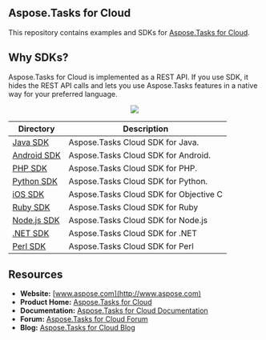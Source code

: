 ## Aspose.Tasks for Cloud
This repository contains examples and SDKs for [Aspose.Tasks for Cloud](http://www.aspose.com/cloud/project-management-api.aspx).

## Why SDKs?
Aspose.Tasks for Cloud is implemented as a REST API. If you use SDK, it hides the REST API calls and lets you use Aspose.Tasks features in a native way for your preferred language.

<p align="center">
  <a title="Download complete Aspose.Tasks for Cloud source code" href="https://github.com/asposetasks/Aspose_Tasks_Cloud/archive/master.zip">
	<img src="https://raw.github.com/AsposeExamples/java-examples-dashboard/master/images/downloadZip-Button-Large.png" />
  </a>
</p>

Directory | Description
--------- | -----------
[Java SDK](SDKs/Aspose.Tasks-Cloud-SDK-for-Java)  |  Aspose.Tasks Cloud SDK for Java.
[Android SDK](SDKs/Aspose.Tasks-Cloud-SDK-for-Android) | Aspose.Tasks Cloud SDK for Android.
[PHP SDK](SDKs/Aspose.Tasks-Cloud-SDK-for-PHP)  |  Aspose.Tasks Cloud SDK for PHP.
[Python SDK](SDKs/Aspose.Tasks-Cloud-SDK-for-Python)  |  Aspose.Tasks Cloud SDK for Python.
[iOS SDK](SDKs/Aspose.Tasks-Cloud-SDK-for-Objective-C) | Aspose.Tasks Cloud SDK for Objective C
[Ruby SDK](SDKs/Aspose.Tasks-Cloud-SDK-for-Ruby) | Aspose.Tasks Cloud SDK for Ruby
[Node.js SDK](SDKs/Aspose.Tasks-Cloud-SDK-for-NodeJS) | Aspose.Tasks Cloud SDK for Node.js
[.NET SDK](SDKs/Aspose.Tasks-Cloud-SDK-for-CSharp) | Aspose.Tasks Cloud SDK for .NET
[Perl SDK](SDKs/Aspose.Tasks-Cloud-SDK-for-Perl) | Aspose.Tasks Cloud SDK for Perl

## Resources

+ **Website:** [www.aspose.com](http://www.aspose.com)
+ **Product Home:** [Aspose.Tasks for Cloud](http://www.aspose.com/cloud/project-management-api.aspx)
+ **Documentation:** [Aspose.Tasks for Cloud Documentation](http://www.aspose.com/docs/display/taskscloud/Home)
+ **Forum:** [Aspose.Tasks for Cloud Forum](http://www.aspose.com/community/forums/aspose.tasks-product-family/75/showforum.aspx)
+ **Blog:** [Aspose.Tasks for Cloud Blog](http://www.aspose.com/blogs/aspose-products/aspose-tasks-product-family.html)

